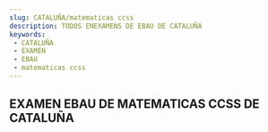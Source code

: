 ```yaml
---
slug: CATALUÑA/matematicas ccss
description: TODOS ENEXAMENS DE EBAU DE CATALUÑA
keywords:
 - CATALUÑA
 - EXAMEN
 - EBAU
 - matematicas ccss
---
```

## EXAMEN EBAU DE MATEMATICAS CCSS DE CATALUÑA
